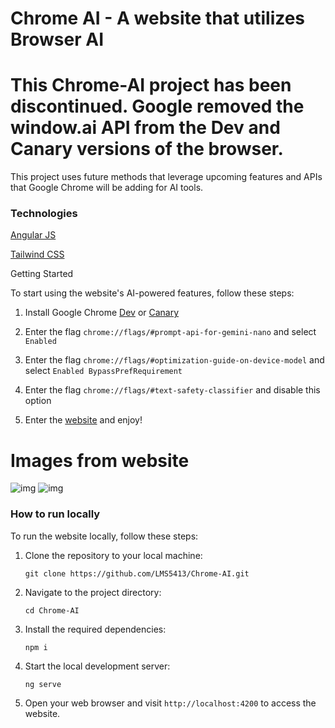 # Chrome AI - A website that utilizes Browser AI

# This Chrome-AI project has been discontinued. Google removed the window.ai API from the Dev and Canary versions of the browser.

This project uses future methods that leverage upcoming features and APIs that Google Chrome will be adding for AI tools.

### Technologies
<div>
    <p><a href="https://angular.dev/">Angular JS</a></p>
    <p><a href="https://tailwindcss.com/">Tailwind CSS</a></p>
</div


## Getting Started

To start using the website's AI-powered features, follow these steps:

1. Install Google Chrome [Dev](https://www.google.com/intl/en-US/chrome/dev/) or [Canary](https://www.google.com/intl/en-US/chrome/canary)

2. Enter the flag `chrome://flags/#prompt-api-for-gemini-nano` and select `Enabled`

3. Enter the flag `chrome://flags/#optimization-guide-on-device-model` and select `Enabled BypassPrefRequirement`

4. Enter the flag `chrome://flags/#text-safety-classifier` and disable this option

5. Enter the [website](https://chrome-ai-eight.vercel.app/) and enjoy!


# Images from website

![img](https://i.imgur.com/ES7eWBF.png)
![img](https://i.imgur.com/Gs9u1RY.png)

### How to run locally

To run the website locally, follow these steps:

1. Clone the repository to your local machine:
    ```
    git clone https://github.com/LMS5413/Chrome-AI.git
    ```

2. Navigate to the project directory:
    ```
    cd Chrome-AI
    ```

3. Install the required dependencies:
    ```
    npm i
    ```

4. Start the local development server:
    ```
    ng serve
    ```

5. Open your web browser and visit `http://localhost:4200` to access the website.
